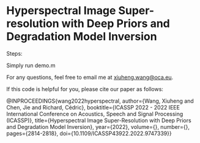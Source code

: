 # Hyperspectral Image Super-resolution with Deep Priors and Degradation Model Inversion

Steps:

Simply run demo.m

For any questions, feel free to email me at xiuheng.wang@oca.eu.

If this code is helpful for you, please cite our paper as follows:

  @INPROCEEDINGS{wang2022hyperspectral,
    author={Wang, Xiuheng and Chen, Jie and Richard, Cédric},
    booktitle={ICASSP 2022 - 2022 IEEE International Conference on Acoustics, Speech and Signal Processing (ICASSP)}, 
    title={Hyperspectral Image Super-Resolution with Deep Priors and Degradation Model Inversion}, 
    year={2022},
    volume={},
    number={},
    pages={2814-2818},
    doi={10.1109/ICASSP43922.2022.9747339}}
